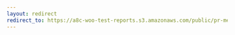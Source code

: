 ```yaml
---
layout: redirect
redirect_to: https://a8c-woo-test-reports.s3.amazonaws.com/public/pr-merge/45358/api/index.html
---
```

